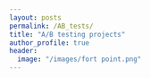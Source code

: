 ```yaml
---
layout: posts
permalink: /AB_tests/
title: "A/B testing projects"
author_profile: true
header:
  image: "/images/fort point.png"
---
```



